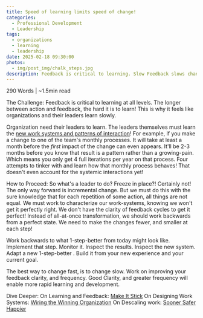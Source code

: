 ```yaml
---
title: Speed of learning limits speed of change!
categories:
  - Professional Development
  - Leadership
tags:
  - organizations
  - learning
  - leadership
date: 2025-02-18 09:30:00
photos: 
  - img/post_img/chalk_steps.jpg
description: Feedback is critical to learning. Slow Feedback slows change. So how do can we change faster!?
---
```


290 Words | ~1.5min read

The Challenge:
Feedback is critical to learning at all levels. The longer between action and feedback, the hard it is to learn! This is why it feels like organizations and their leaders learn slowly.

Organization need their leaders to learn. The leaders themselves must learn the [new work systems and patterns of interaction]()! For example, if you make a change to one of the team's monthly processes. It will take at least a month before the _first_ impact of the change can even appears. It'll be 2-3 months before you know that result is a pattern rather than a growing-pain. Which means you only get 4 full iterations per year on that process. Four attempts to tinker with and learn how that monthly process behaves! That doesn't even account for the systemic interactions yet!

How to Proceed:
So what's a leader to do? Freeze in place?! Certainly not! The only way forward is incremental change. But we must do this with the sure knowledge that for each repetition of some action, all things are not equal. We must work to characterize our work-systems, knowing we won't get it perfectly right. We don't have the clarity of feedback cycles to get it perfect! Instead of all-at-once transformation, we should work backwards from a perfect state. We need to make the changes fewer, and smaller at each step!

Work backwards to what 1-step-better from today might look like.
Implement that step.
Monitor it.
Inspect the results.
Inspect the new system.
Adapt a new 1-step-better .
Build it from your new experience and your current goal.

The best way to change fast, is to change slow.
Work on improving your feedback clarity, and frequency. Good Clarity, and greater frequency will enable more rapid learning and development.

Dive Deeper:
On Learning and Feedback: [Make It Stick]()
On Designing Work Systems: [Wiring the Winning Organization]()
On Descaling work: [Sooner Safer Happier]()